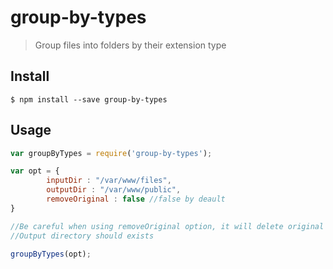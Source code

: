 # group-by-types

> Group files into folders by their extension type


## Install

```
$ npm install --save group-by-types
```

## Usage

```js
var groupByTypes = require('group-by-types');

var opt = {
		inputDir : "/var/www/files",
		outputDir : "/var/www/public",
		removeOriginal : false //false by deault
}

//Be careful when using removeOriginal option, it will delete original files if set to true
//Output directory should exists
 
groupByTypes(opt);

```

